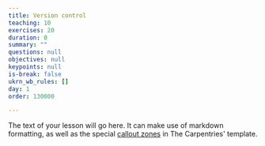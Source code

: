 ```yaml
---
title: Version control
teaching: 10
exercises: 20
duration: 0
summary: ""
questions: null
objectives: null
keypoints: null
is-break: false
ukrn_wb_rules: []
day: 1
order: 130000

---
```

The text of your lesson will go here.
It can make use of markdown formatting, as well as the special [callout zones](https://ukrn-open-research.github.io/ukrn-wb-lesson-templates/text-lesson/index.html#examples) in The Carpentries' template.
